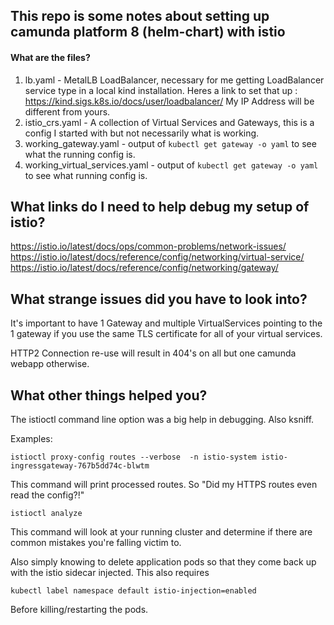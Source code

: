 
## This repo is some notes about setting up camunda platform 8 (helm-chart) with istio

#### What are the files?

1. lb.yaml - MetalLB LoadBalancer, necessary for me getting LoadBalancer service type in a local kind installation.  Heres a link to set that up : https://kind.sigs.k8s.io/docs/user/loadbalancer/ My IP Address will be different from yours.
2. istio_crs.yaml - A collection of Virtual Services and Gateways, this is a config I started with but not necessarily what is working.
3. working_gateway.yaml - output of `kubectl get gateway -o yaml` to see what the running config is.
4. working_virtual_services.yaml - output of `kubectl get gateway -o yaml` to see what running config is.

## What links do I need to help debug my setup of istio?

https://istio.io/latest/docs/ops/common-problems/network-issues/
https://istio.io/latest/docs/reference/config/networking/virtual-service/
https://istio.io/latest/docs/reference/config/networking/gateway/


## What strange issues did you have to look into?

It's important to have 1 Gateway and multiple VirtualServices pointing to the 1 gateway if you use the same TLS certificate for all of your virtual services.

HTTP2 Connection re-use will result in 404's on all but one camunda webapp otherwise.

## What other things helped you?

The istioctl command line option was a big help in debugging. Also ksniff.

Examples:
```
istioctl proxy-config routes --verbose  -n istio-system istio-ingressgateway-767b5dd74c-blwtm
```
This command will print processed routes. So "Did my HTTPS routes even read the config?!"

```
istioctl analyze
```
This command will look at your running cluster and determine if there are common mistakes you're falling victim to.


Also simply knowing to delete application pods so that they come back up with the istio sidecar injected. This also requires 

```
kubectl label namespace default istio-injection=enabled
```
Before killing/restarting the pods.
